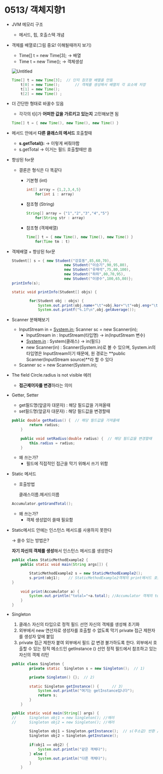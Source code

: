 # 0513/ 객체지향1

- JVM 메모리 구조
    - 메서드, 힙, 호출스택 개념
- 객체를 배열로(그림 중요! 이해될때까지 보기)
    - Time[] t = new Time[3];   → 배열
    - Time t = new Time();   → 객체생성
    
    ![Untitled](0513%20%E1%84%80%E1%85%A2%E1%86%A8%E1%84%8E%E1%85%A6%E1%84%8C%E1%85%B5%E1%84%92%E1%85%A3%E1%86%BC1%20a160de103b4c492ebe6419cfd32ea29d/Untitled.png)
    
    ```java
    Time[] t = new Time[3];  // 단지 참조형 배열을 만듬
    	t[0] = new Time();       // 객체를 생성해서 배열의 각 요소에 저장
    	t[1] = new Time();
    	t[2] = new Time() ;
    ```
    
- 더 간단한 형태로 바꿀수 있음
    - 각각의 t[i]가 **어떠한 값을 가르키고 있는지** 고민해보면 됨
    
    ```java
    Time[] t = { new Time(), new Time(), new Time() }
    ```
    
- 메서드 안에서 **다른 클래스의 메서드** 호출할때
    - **s.getTotal():** → 이렇게 써줘야함
    - s.getTotal → 이거는 필드 호출할때만 씀
- 향상된 for문
    - 결론은 형식은 다 똑같다
        - 기본형 (int)
            
            ```java
            int[] array = {1,2,3,4,5}
            	for(int i : array)
            ```
            
        - 참조형 (String)
            
            ```java
            String[] array = {"1","2","3","4","5"}
            	for(String str : array)
            ```
            
        - 참조형 (객체배열)
            
            ```java
            Time[] t = { new Time(), new Time(), new Time() }
            	for(Time tm : t)
            ```
            
- 객체배열 + 향상된 for문
    
    ```java
    Student[] s = { new Student("강호동",85,60,70),
    						new Student("이승기",90,95,80),
    						new Student("유재석",75,80,100),
    						new Student("하하",80,70,95),
    						new Student("이광수",100,65,80)};
    printInfo(s);
    ```
    
    ```java
    static void printInfo(Student[] objs) {
    
    		for(Student obj : objs) {
    			System.out.print(obj.name+"\t"+obj.kor+"\t"+obj.eng+"\t"+obj.math+"\t"+obj.getTotal()+"\t");
    			System.out.printf("%.1f\n",obj.getAverage());
    ```
    
- Scanner 분해해보기
    - InputStream in = [System.in](http://system.in/);
    Scanner sc = new Scanner(in);
        - InputStream in : InputStream(타입명) → in(InputStream 변수)
        - [System.in](http://System.in) : System(클래스) → in(필드)
        - new Scanner(in) : Scanner(System.in)로 볼 수 있으며,  System.in의 타입명은 InputStream이기 때문에, 원 경로는 **public Scanner(InputStream source)**라 할 수 있다
    - Scanner sc = new Scanner(System.in);
- The field Circle.radius is not visible 에러
    - **접근제어자를 변경**하라는 의미
- Getter, Setter
    - get필드명(앞글자 대문자) : 해당 필드값을 가져올때
    - set필드명(앞글자 대문자) : 해당 필드값을 변경할때
    
    ```java
    public double getRadius() {  // 해당 필드값을 가져올때
    		return radius;
    	}
    	
    	public void setRadius(double radius) {	// 해당 필드값을 변경할때
    		this.radius = radius;
    	}
    ```
    
    - 왜 쓰는가?
        - 필드에 직접적인 접근을 막기 위해서 쓰기 위함
- Static 메서드
    - 호출방법
        
        클래스이름.메서드이름
        
    
    ```java
    Accumulator.getGrandTotal();
    ```
    
    - 왜 쓰는가?
        - 객체 생성없이 쓸때 필요함
- Static메서드 안에는 인스턴스 메서드를 사용하지 못한다
    
    → 쓸수 있는 방법은?
    
    **자기 자신의 객체를 생성**해서 인스턴스 메서드를 생성한다
    
    ```java
    public class StaticMethodExample2 {
    	public static void main(String args[]) {
    
    		StaticMethodExample2 s = new StaticMethodExample2();
    		s.print(obj1);    // StaticMethodExample2객체의 print메서드 호출
    }
    	
    	void print(Accumulator a) {
    		System.out.println("total="+a.total); //Accumulator 객체의 total메서드 호출
    	}
    }
    ```
    
- Singleton
    1. 클래스 자신의 타입으로 정적 필드 선언
    자신의 객체를 생성해 초기화
    2. 외부에서 new 연산자로 생성자를 호출할 수 없도록 막기
    private 접근 제한자를 생성자 앞에 붙임
    3. private 접근 제한자 붙여 외부에서 필드 값 변경 불가하도록 한다.
    외부에서 호출할 수 있는 정적 메소드인 getInstance () 선언
    정적 필드에서 참조하고 있는 자신의 객체 리턴
    
    ```java
    public class Singleton {
    		private static  Singleton s = new Singleton();  // 1)
    
    		private Singleton() {};  // 2)
    		
    		static Singleton getInstance() {      // 3)
    			System.out.println("여기는 getInstance입니다");
    			return s;
    		}
    	}
    ```
    
    ```java
    public static void main(String[] args) {
    //		Singleton obj1 = new Singleton(); //에러
    //		Singleton obj2 = new Singleton(); //에러
    		
    		Singleton obj1 = Singleton.getInstance();  // s(주소값) 반환 / static 메서드 소환 방법
    		Singleton obj2 = Singleton.getInstance();
    		
    		if(obj1 == obj2) {
    			System.out.println("같은 객체다");
    		} else {
    			System.out.println("다른 객체다");
    		}
    	}
    ```

